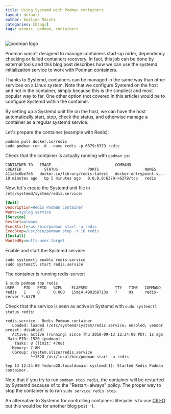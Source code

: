 ```yaml
---
title: Using Systemd with Podman containers
layout: default
author: Emilien Macchi
categories: [blogs]
tags: atomic, podman, containers
---
```


![podman logo](https://podman.io/images/podman.svg)

Podman wasn't designed to manage containers start-up order, dependency
checking or failed containers recovery.
In fact, this job can be done by external tools and this blog post describes
how we can use the systemd initialization service to work with Podman
containers.

<!--readmore-->

Thanks to Systemd, containers can be managed in the same way than other
services on a Linux system.
Note that we configure Systemd on the host and not in the container, simply
because this is the simpliest and most popular way to far.
One other option (not covered in this article) would be to configure
Systemd within the container.

By setting up a Systemd unit file on the host, we can have the host
automatically start, stop, check the status, and otherwise manage a container
as a regular systemd service.


Let's prepare the container (example with Redis):
```shell
podman pull docker.io/redis
sudo podman run -d --name redis -p 6379:6379 redis
```

Check that the container is actually running with `podman ps`:
```
CONTAINER ID   IMAGE                            COMMAND                  CREATED          STATUS             PORTS                    NAMES
411a6c6be7d8   docker.io/library/redis:latest   docker-entrypoint.s...   10 minutes ago   Up 5 minutes ago   0.0.0.0:6379->6379/tcp   redis
```

Now, let's create the Systemd unit file in `/etc/systemd/system/redis.service`:

```ini
[Unit]
Description=Redis Podman container
Wants=syslog.service
[Service]
Restart=always
ExecStart=/usr/bin/podman start -a redis
ExecStop=/usr/bin/podman stop -t 10 redis
[Install]
WantedBy=multi-user.target
```

Enable and start the Systemd service:
```shell
sudo systemctl enable redis.service
sudo systemctl start redis.service
```

The container is running redis-server:
```
$ sudo podman top redis
USER    PID   PPID   %CPU    ELAPSED            TTY   TIME   COMMAND
redis   1     0      0.000   15m14.490268713s   ?     0s     redis-server *:6379
```

Check that the service is seen as active in Systemd with
`sudo systemctl status redis`:

```
redis.service - Redis Podman container
   Loaded: loaded (/etc/systemd/system/redis.service; enabled; vendor preset: disabled)
   Active: active (running) since Thu 2018-09-13 12:24:00 PDT; 1s ago
 Main PID: 1520 (podman)
    Tasks: 8 (limit: 4708)
   Memory: 7.8M
   CGroup: /system.slice/redis.service
           └─1520 /usr/local/bin/podman start -a redis

Sep 13 12:24:00 fedora28.localdomain systemd[1]: Started Redis Podman container.
```

Note that if you try to run `podman stop redis`, the container will be
restarted by Systemd because of to the "Restart=always" policy.
The proper way to stop the container is to run `sudo service redis stop`.


An alternative to Systemd for controlling containers lifecycle is to use
[CRI-O](https://github.com/kubernetes-sigs/cri-o) but this would be for
another blog post :-).
